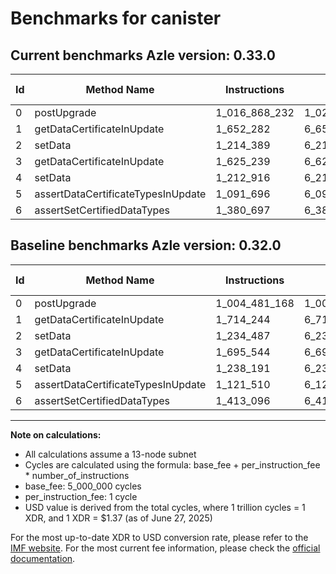 # Benchmarks for canister

## Current benchmarks Azle version: 0.33.0
| Id | Method Name | Instructions | Cycles | USD | USD/Million Calls | Change |
|-----------|-------------|------------|--------|-----|--------------|-------|
| 0 | postUpgrade | 1_016_868_232 | 1_021_868_232 | $0.0013999595 | $1_399.95 | <font color="red">+12_387_064</font> |
| 1 | getDataCertificateInUpdate | 1_652_282 | 6_652_282 | $0.0000091136 | $9.11 | <font color="green">-61_962</font> |
| 2 | setData | 1_214_389 | 6_214_389 | $0.0000085137 | $8.51 | <font color="green">-20_098</font> |
| 3 | getDataCertificateInUpdate | 1_625_239 | 6_625_239 | $0.0000090766 | $9.07 | <font color="green">-70_305</font> |
| 4 | setData | 1_212_916 | 6_212_916 | $0.0000085117 | $8.51 | <font color="green">-25_275</font> |
| 5 | assertDataCertificateTypesInUpdate | 1_091_696 | 6_091_696 | $0.0000083456 | $8.34 | <font color="green">-29_814</font> |
| 6 | assertSetCertifiedDataTypes | 1_380_697 | 6_380_697 | $0.0000087416 | $8.74 | <font color="green">-32_399</font> |

## Baseline benchmarks Azle version: 0.32.0
| Id | Method Name | Instructions | Cycles | USD | USD/Million Calls |
|-----------|-------------|------------|--------|-----|--------------|
| 0 | postUpgrade | 1_004_481_168 | 1_009_481_168 | $0.0013829892 | $1_382.98 |
| 1 | getDataCertificateInUpdate | 1_714_244 | 6_714_244 | $0.0000091985 | $9.19 |
| 2 | setData | 1_234_487 | 6_234_487 | $0.0000085412 | $8.54 |
| 3 | getDataCertificateInUpdate | 1_695_544 | 6_695_544 | $0.0000091729 | $9.17 |
| 4 | setData | 1_238_191 | 6_238_191 | $0.0000085463 | $8.54 |
| 5 | assertDataCertificateTypesInUpdate | 1_121_510 | 6_121_510 | $0.0000083865 | $8.38 |
| 6 | assertSetCertifiedDataTypes | 1_413_096 | 6_413_096 | $0.0000087859 | $8.78 |



---

**Note on calculations:**
- All calculations assume a 13-node subnet
- Cycles are calculated using the formula: base_fee + per_instruction_fee \* number_of_instructions
- base_fee: 5_000_000 cycles
- per_instruction_fee: 1 cycle
- USD value is derived from the total cycles, where 1 trillion cycles = 1 XDR, and 1 XDR = $1.37 (as of June 27, 2025)

For the most up-to-date XDR to USD conversion rate, please refer to the [IMF website](https://www.imf.org/external/np/fin/data/rms_sdrv.aspx).
For the most current fee information, please check the [official documentation](https://internetcomputer.org/docs/references/cycles-cost-formulas).